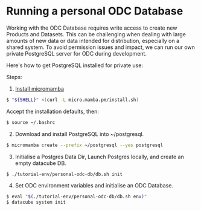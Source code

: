 # Running a personal ODC Database

Working with the ODC Database requires write access to create new Products and Datasets. This can be challenging when dealing with large amounts of new data or data intended for distribution, especially on a shared system. To avoid permission issues and impact, we can run our own private PostgreSQL server for ODC during development.

Here's how to get PostgreSQL installed for private use:

Steps:

1. [Install micromamba](https://mamba.readthedocs.io/en/latest/installation/micromamba-installation.html#automatic-install)

  ``` bash
  $ "${SHELL}" <(curl -L micro.mamba.pm/install.sh)
  ```

  Accept the installation defaults, then:

  ``` bash
  $ source ~/.bashrc
  ```


2. Download and install PostgreSQL into ~/postgresql.

  ``` bash
  $ micromamba create --prefix ~/postgresql --yes postgresql
  ```

3. Initialise a Postgres Data Dir, Launch Postgres locally, and create an empty datacube DB.

  ``` bash
  $ ./tutorial-env/personal-odc-db/db.sh init
  ```

4. Set ODC environment variables and initialise an ODC Database.

  ``` bash
  $ eval "$(./tutorial-env/personal-odc-db/db.sh env)"
  $ datacube system init
  ```
